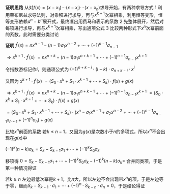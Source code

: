 **证明思路**
从对$f(x)=(x-x_1)\cdots(x-x_i)\cdots(x-x_n)$求导开始，有两种求导方式
1 利用莱布尼兹求导法则，对乘积进行求导，再与$x^{k+1}$次幂相乘，利用恒等变形，恒等变形依赖$a^n-b^n$展开式，最终凑出用费马和表示的系数
2 先整体展开，然后对每项进行求导，再与$x^{k+1}$次幂相乘，写出通项公式
3 比较两种形式下$x^n$次幂前面的系数，此时需要分类讨论

**证明**
$f^\prime(x)=nx^{n-1}-(n-1)\sigma_1x^{n-2}+
\cdots+(-1)^{n-1}\sigma_{n-1}$

$\Rightarrow x^{k+1}\cdot f^\prime(x)$
$=nx^{n+k}-(n-1)\sigma_1x^{n+k-1}+
\cdots+(-1)^{n-1}\sigma_{n-1}x^{k+1}$

令指数游标记作$i$，则通项公式为
$(-1)^{n+k-i}\cdot(i-k)\cdot\sigma_{n+k-i}
\cdot x^i$

又因为 $x^{k+1}\cdot f^\prime(x)$
$=(S_0\cdot x^k+S_1\cdot x^{k-1}+\cdots+S_k)\cdot f(x)+g(x)$

$\Rightarrow x^{k+1}\cdot f^\prime(x)$
$=nx^{n+k}-(n-1)\sigma_1x^{n+k-1}+
\cdots+(-1)^{n-1}\sigma_{n-1}x^{k+1}$
$=(S_0\cdot x^k+S_1\cdot x^{k-1}+\cdots+S_k)\cdot f(x)+g(x)$


$=(S_0\cdot x^k+S_1\cdot x^{k-1}+\cdots+S_k)\cdot(x^n-\sigma_1x^{n-1}+\sigma_2x^{n-2}+\cdots+(-1)^{n-1}\sigma_{n-1}x_{n-1}+(-1)^n\sigma_n)+g(x)$

比较$x^n$前面的系数
若$k\leq n-1$，又因为$g(x)$是次数小于$n$的多项式，所以$x^n$不会出现在$g(x)$中

$(-1)^k(n-k)\sigma_k=S_k-S_{k-1}\sigma_1+\cdots+(-1)^kS_0\sigma_k$

移项得
$0=S_k-S_{k-1}\sigma_1+\cdots+(-1)^kS_0\sigma_k-(-1)^k(n-k)\sigma_k=$
合并同类项，于是第一种情况得证


若$k\geq n$
左边最低次幂是$k+1$，比$n$大，所以左边不会出现带$x^n$的项，于是左边等于零，继而$S_k-S_{k-1}\cdot\sigma_1+\cdots+(-1)^n\cdot S_{k-n}\cdot\sigma_n=0$，于是结论得证